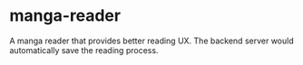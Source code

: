 # manga-reader

A manga reader that provides better reading UX. The backend server would automatically save the reading process.
